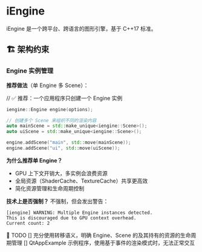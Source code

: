 # iEngine

iEngine 是一个跨平台、跨语言的图形引擎，基于 C++17 标准。

## 🏗️ 架构约束

### Engine 实例管理

**推荐做法**（单 Engine 多 Scene）：

// ✅ 推荐：一个应用程序只创建一个 Engine 实例
```c++
iengine::Engine engine(options);

// 创建多个 Scene 来组织不同的渲染内容
auto mainScene = std::make_unique<iengine::Scene>();
auto uiScene = std::make_unique<iengine::Scene>();

engine.addScene("main", std::move(mainScene));
engine.addScene("ui", std::move(uiScene));
```

**为什么推荐单 Engine？**
- GPU 上下文开销大，多实例会浪费资源
- 全局资源（ShaderCache、TextureCache）共享更高效
- 简化资源管理和生命周期控制

**技术上是否强制？**
不强制，但会发出警告：
```text
[iengine] WARNING: Multiple Engine instances detected. 
This is discouraged due to GPU context overhead. 
Current count: 2
```

📝 TODO
[] 充分使用转移语义，明确 Engine、Scene 的及其持有的资源的生命周期管理
[] QtAppExample 示例程序，使用基于事件的渲染模式时，无法正常交互
